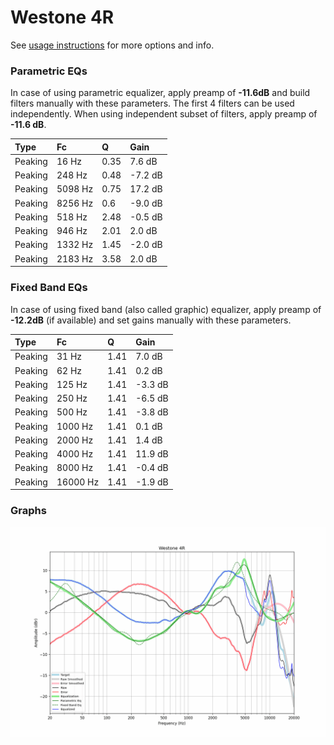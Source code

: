 # Westone 4R
See [usage instructions](https://github.com/jaakkopasanen/AutoEq#usage) for more options and info.

### Parametric EQs
In case of using parametric equalizer, apply preamp of **-11.6dB** and build filters manually
with these parameters. The first 4 filters can be used independently.
When using independent subset of filters, apply preamp of **-11.6 dB**.

| Type    | Fc      |    Q | Gain    |
|:--------|:--------|:-----|:--------|
| Peaking | 16 Hz   | 0.35 | 7.6 dB  |
| Peaking | 248 Hz  | 0.48 | -7.2 dB |
| Peaking | 5098 Hz | 0.75 | 17.2 dB |
| Peaking | 8256 Hz | 0.6  | -9.0 dB |
| Peaking | 518 Hz  | 2.48 | -0.5 dB |
| Peaking | 946 Hz  | 2.01 | 2.0 dB  |
| Peaking | 1332 Hz | 1.45 | -2.0 dB |
| Peaking | 2183 Hz | 3.58 | 2.0 dB  |

### Fixed Band EQs
In case of using fixed band (also called graphic) equalizer, apply preamp of **-12.2dB**
(if available) and set gains manually with these parameters.

| Type    | Fc       |    Q | Gain    |
|:--------|:---------|:-----|:--------|
| Peaking | 31 Hz    | 1.41 | 7.0 dB  |
| Peaking | 62 Hz    | 1.41 | 0.2 dB  |
| Peaking | 125 Hz   | 1.41 | -3.3 dB |
| Peaking | 250 Hz   | 1.41 | -6.5 dB |
| Peaking | 500 Hz   | 1.41 | -3.8 dB |
| Peaking | 1000 Hz  | 1.41 | 0.1 dB  |
| Peaking | 2000 Hz  | 1.41 | 1.4 dB  |
| Peaking | 4000 Hz  | 1.41 | 11.9 dB |
| Peaking | 8000 Hz  | 1.41 | -0.4 dB |
| Peaking | 16000 Hz | 1.41 | -1.9 dB |

### Graphs
![](./Westone%204R.png)